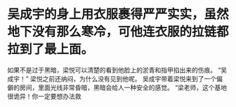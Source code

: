 # 吴成宇的身上用衣服裹得严严实实，虽然地下没有那么寒冷，可他连衣服的拉链都拉到了最上面。
如果不是过于黑暗，梁悦可以清楚的看到他脸上的淤青和指甲掐出来的伤痕。
“吴成宇！”
梁悦之前还纳闷，为什么没有见到他呢。
吴成宇带着梁悦来到了一个偏僻的房间，里面光线非常昏暗，黑暗会给人一种安全的感觉。
“梁老师，这个基地很诡异！你一定要想办法救

